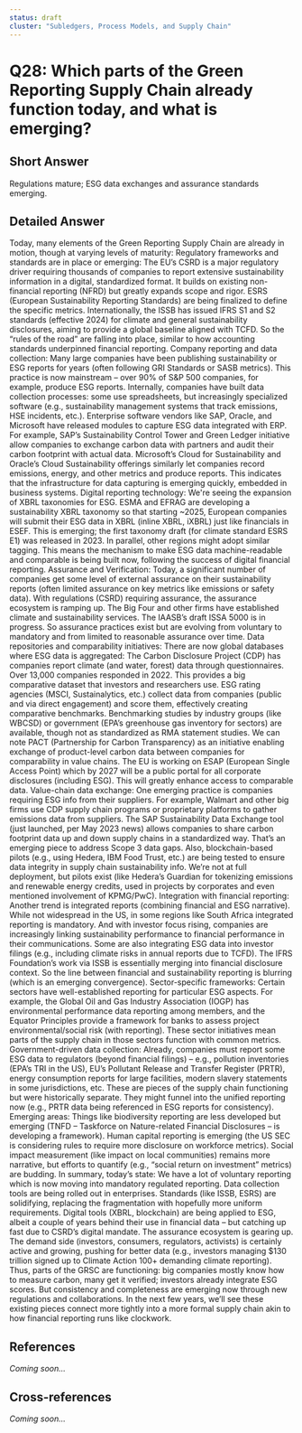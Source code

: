 ```yaml
---
status: draft
cluster: "Subledgers, Process Models, and Supply Chain"
---
```


# Q28: Which parts of the Green Reporting Supply Chain already function today, and what is emerging?

## Short Answer

Regulations mature; ESG data exchanges and assurance standards emerging.

## Detailed Answer

Today, many elements of the Green Reporting Supply Chain are already in motion, though at varying levels of maturity:
Regulatory frameworks and standards are in place or emerging: The EU’s CSRD is a major regulatory driver requiring thousands of companies to report extensive sustainability information in a digital, standardized format. It builds on existing non-financial reporting (NFRD) but greatly expands scope and rigor. ESRS (European Sustainability Reporting Standards) are being finalized to define the specific metrics. Internationally, the ISSB has issued IFRS S1 and S2 standards (effective 2024) for climate and general sustainability disclosures, aiming to provide a global baseline aligned with TCFD. So the “rules of the road” are falling into place, similar to how accounting standards underpinned financial reporting.
Company reporting and data collection: Many large companies have been publishing sustainability or ESG reports for years (often following GRI Standards or SASB metrics). This practice is now mainstream – over 90% of S&P 500 companies, for example, produce ESG reports. Internally, companies have built data collection processes: some use spreadsheets, but increasingly specialized software (e.g., sustainability management systems that track emissions, HSE incidents, etc.). Enterprise software vendors like SAP, Oracle, and Microsoft have released modules to capture ESG data integrated with ERP. For example, SAP’s Sustainability Control Tower and Green Ledger initiative allow companies to exchange carbon data with partners and audit their carbon footprint with actual data. Microsoft’s Cloud for Sustainability and Oracle’s Cloud Sustainability offerings similarly let companies record emissions, energy, and other metrics and produce reports. This indicates that the infrastructure for data capturing is emerging quickly, embedded in business systems.
Digital reporting technology: We're seeing the expansion of XBRL taxonomies for ESG. ESMA and EFRAG are developing a sustainability XBRL taxonomy so that starting ~2025, European companies will submit their ESG data in XBRL (inline XBRL, iXBRL) just like financials in ESEF. This is emerging; the first taxonomy draft (for climate standard ESRS E1) was released in 2023. In parallel, other regions might adopt similar tagging. This means the mechanism to make ESG data machine-readable and comparable is being built now, following the success of digital financial reporting.
Assurance and Verification: Today, a significant number of companies get some level of external assurance on their sustainability reports (often limited assurance on key metrics like emissions or safety data). With regulations (CSRD) requiring assurance, the assurance ecosystem is ramping up. The Big Four and other firms have established climate and sustainability services. The IAASB’s draft ISSA 5000 is in progress. So assurance practices exist but are evolving from voluntary to mandatory and from limited to reasonable assurance over time.
Data repositories and comparability initiatives: There are now global databases where ESG data is aggregated:
The Carbon Disclosure Project (CDP) has companies report climate (and water, forest) data through questionnaires. Over 13,000 companies responded in 2022. This provides a big comparative dataset that investors and researchers use.
ESG rating agencies (MSCI, Sustainalytics, etc.) collect data from companies (public and via direct engagement) and score them, effectively creating comparative benchmarks.
Benchmarking studies by industry groups (like WBCSD) or government (EPA’s greenhouse gas inventory for sectors) are available, though not as standardized as RMA statement studies. We can note PACT (Partnership for Carbon Transparency) as an initiative enabling exchange of product-level carbon data between companies for comparability in value chains.
The EU is working on ESAP (European Single Access Point) which by 2027 will be a public portal for all corporate disclosures (including ESG). This will greatly enhance access to comparable data.
Value-chain data exchange: One emerging practice is companies requiring ESG info from their suppliers. For example, Walmart and other big firms use CDP supply chain programs or proprietary platforms to gather emissions data from suppliers. The SAP Sustainability Data Exchange tool (just launched, per May 2023 news) allows companies to share carbon footprint data up and down supply chains in a standardized way. That’s an emerging piece to address Scope 3 data gaps. Also, blockchain-based pilots (e.g., using Hedera, IBM Food Trust, etc.) are being tested to ensure data integrity in supply chain sustainability info. We’re not at full deployment, but pilots exist (like Hedera’s Guardian for tokenizing emissions and renewable energy credits, used in projects by corporates and even mentioned involvement of KPMG/PwC).
Integration with financial reporting: Another trend is integrated reports (combining financial and ESG narrative). While not widespread in the US, in some regions like South Africa integrated reporting is mandatory. And with investor focus rising, companies are increasingly linking sustainability performance to financial performance in their communications. Some are also integrating ESG data into investor filings (e.g., including climate risks in annual reports due to TCFD). The IFRS Foundation’s work via ISSB is essentially merging into financial disclosure context. So the line between financial and sustainability reporting is blurring (which is an emerging convergence).
Sector-specific frameworks: Certain sectors have well-established reporting for particular ESG aspects. For example, the Global Oil and Gas Industry Association (IOGP) has environmental performance data reporting among members, and the Equator Principles provide a framework for banks to assess project environmental/social risk (with reporting). These sector initiatives mean parts of the supply chain in those sectors function with common metrics.
Government-driven data collection: Already, companies must report some ESG data to regulators (beyond financial filings) – e.g., pollution inventories (EPA’s TRI in the US), EU’s Pollutant Release and Transfer Register (PRTR), energy consumption reports for large facilities, modern slavery statements in some jurisdictions, etc. These are pieces of the supply chain functioning but were historically separate. They might funnel into the unified reporting now (e.g., PRTR data being referenced in ESG reports for consistency).
Emerging areas: Things like biodiversity reporting are less developed but emerging (TNFD – Taskforce on Nature-related Financial Disclosures – is developing a framework). Human capital reporting is emerging (the US SEC is considering rules to require more disclosure on workforce metrics). Social impact measurement (like impact on local communities) remains more narrative, but efforts to quantify (e.g., “social return on investment” metrics) are budding.
In summary, today’s state:
We have a lot of voluntary reporting which is now moving into mandatory regulated reporting.
Data collection tools are being rolled out in enterprises.
Standards (like ISSB, ESRS) are solidifying, replacing the fragmentation with hopefully more uniform requirements.
Digital tools (XBRL, blockchain) are being applied to ESG, albeit a couple of years behind their use in financial data – but catching up fast due to CSRD’s digital mandate.
The assurance ecosystem is gearing up.
The demand side (investors, consumers, regulators, activists) is certainly active and growing, pushing for better data (e.g., investors managing $130 trillion signed up to Climate Action 100+ demanding climate reporting).
Thus, parts of the GRSC are functioning: big companies mostly know how to measure carbon, many get it verified; investors already integrate ESG scores. But consistency and completeness are emerging now through new regulations and collaborations. In the next few years, we’ll see these existing pieces connect more tightly into a more formal supply chain akin to how financial reporting runs like clockwork.

## References

*Coming soon...*

## Cross-references

*Coming soon...*